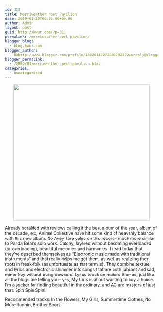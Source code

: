 ```yaml
---
id: 313
title: Merriweather Post Pavilion
date: 2009-01-28T06:08:00+00:00
author: Admin
layout: post
guid: http://kwur.com/?p=313
permalink: /merriweather-post-pavilion/
blogger_blog:
  - blog.kwur.com
blogger_author:
  - DBhttp://www.blogger.com/profile/13920147272800792372noreply@blogger.com
blogger_permalink:
  - /2009/01/merriweather-post-pavilion.html
categories:
  - Uncategorized
---
```

<div class="pf-content">
  <p>
    <a onblur="try {parent.deselectBloggerImageGracefully();} catch(e) {}" href="http://horsesthink.com/wp-content/uploads/2008/10/merriweather.jpg"><img style="display:block; margin:0px auto 10px; text-align:center;cursor:pointer; cursor:hand;width: 450px; height: 450px;" src="http://horsesthink.com/wp-content/uploads/2008/10/merriweather.jpg" border="0" alt="" /></a>
  </p>
  
  <p>
    Already heralded with reviews calling it the best album of the year, album of the decade, etc, Animal Collective have hit some kind of heavenly balance with this new album. No Avey Tare yelps on this record– much more similar to Panda Bear’s solo work. Catchy, layered without becoming overloaded (or overloading), beautiful melodies and harmonies. I read today that they’ve described themselves as “Electronic music made with traditional instruments” and that really helps me get them, as well as realizing their roots in freak-folk (as unfortunate as that term is). They combine texture and lyrics and electronic shimmer into songs that are both jubilant and sad, minor-key without being downers. Lyrics touch on mature themes, just like all the blogs are telling you– yes, My Girls is about wanting to buy a house. I’m a sucker for finding beautiful in the ordinary, and AC are masters of just that. Spin Spin Spin!
  </p>
  
  <p>
    Recommended tracks: In the Flowers, My Girls, Summertime Clothes, No More Runnin, Brother Sport
  </p>
</div>